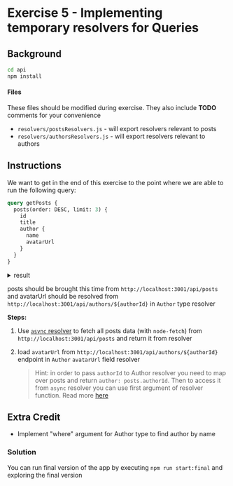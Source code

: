 # Exercise 5 - Implementing temporary resolvers for Queries

## Background

```sh
cd api
npm install
```

#### Files

These files should be modified during exercise. They also include **TODO**
comments for your convenience

- `resolvers/postsResolvers.js` - will export resolvers relevant to posts
- `resolvers/authorsResolvers.js` - will export resolvers relevant to authors

## Instructions

We want to get in the end of this exercise to the point where we are able to run
the following query:

```graphql
query getPosts {
  posts(order: DESC, limit: 3) {
    id
    title
    author {
      name
      avatarUrl
    }
  }
}
```

<details>
<summary>
result
</summary>

```json
{
  "data": {
    "posts": [
      {
        "id": "12",
        "title": "Reprehenderit excepteur quis nulla dolore elit est velit laboris et adipisicing Lorem adipisicing labore.",
        "author": {
          "name": "Name",
          "avatarUrl": "https://images.unsplash.com/photo-1510227272981-87123e259b17?ixlib=rb-0.3.5&q=80&fm=jpg&crop=entropy&cs=tinysrgb&w=200&fit=max&s=3759e09a5b9fbe53088b23c615b6312e"
        }
      },
      {
        "id": "11",
        "title": "Laboris nulla pariatur incididunt velit voluptate ea.",
        "author": {
          "name": "Name",
          "avatarUrl": "https://images.unsplash.com/photo-1513732822839-24f03a92f633?ixlib=rb-1.2.1&q=80&fm=jpg&crop=entropy&cs=tinysrgb&w=200&fit=max&ixid=eyJhcHBfaWQiOjE3Nzg0fQ"
        }
      },
      {
        "id": "10",
        "title": "Ea do irure aliqua mollit amet ex proident.",
        "author": {
          "name": "Name",
          "avatarUrl": "https://images.unsplash.com/photo-1510227272981-87123e259b17?ixlib=rb-0.3.5&q=80&fm=jpg&crop=entropy&cs=tinysrgb&w=200&fit=max&s=3759e09a5b9fbe53088b23c615b6312e"
        }
      }
    ]
  }
}
```

</details>

posts should be brought this time from `http://localhost:3001/api/posts` and
avatarUrl should be resolved from
`http://localhost:3001/api/authors/${authorId}` in `Author` type resolver

**Steps:**

1. Use
   [`async` resolver](https://graphql.org/learn/execution/#asynchronous-resolvers)
   to fetch all posts data (with `node-fetch`) from
   `http://localhost:3001/api/posts` and return it from resolver
2. load `avatarUrl` from `http://localhost:3001/api/authors/${authorId}`
   endpoint in `Author` `avatarUrl` field resolver

   > Hint: in order to pass `authorId` to Author resolver you need to map over
   > posts and return `author: posts.authorId`. Then to access it from `async`
   > resolver you can use first argument of resolver function. Read more
   > [here](https://graphql.org/learn/execution/)

## Extra Credit

- Implement "where" argument for Author type to find author by name

### Solution

You can run final version of the app by executing `npm run start:final` and
exploring the final version
